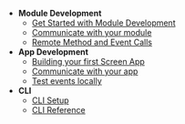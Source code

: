 <!-- * [Home](/) -->
* **Module Development**
  * [Get Started with Module Development](/module-development/readme.md)
  * [Communicate with your module](/module-development/communication.md)
  * [Remote Method and Event Calls](/module-development/remote-events.md)
* **App Development**
  * [Building your first Screen App](/app-development/building-your-first-screen-app.md)
  * [Communicate with your app](/app-development/communication.md)
  * [Test events locally](/app-development/testing-events-locally.md)
* **CLI**
  * [CLI Setup](cli/setup.md)
  * [CLI Reference](/cli/reference.md)